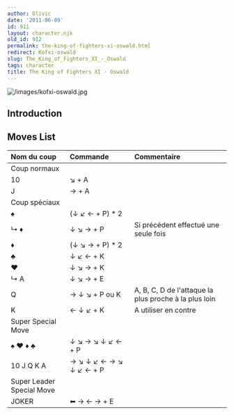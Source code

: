 ```yaml
---
author: Olivic
date: '2011-06-09'
id: 911
layout: character.njk
old_id: 912
permalink: the-king-of-fighters-xi-oswald.html
redirect: Kofxi-oswald
slug: The_King_of_Fighters_XI_-_Oswald
tags: character
title: The King of Fighters XI - Oswald
---
```


![](/images/kofxi-oswald.jpg "/images/kofxi-oswald.jpg")

## Introduction

## Moves List

| Nom du coup               | Commande                | Commentaire                                           |
|:--------------------------|:------------------------|:------------------------------------------------------|
| Coup normaux              |                         |                                                       |
| 10                        | ↘ + A                   |                                                       |
| J                         | → + A                   |                                                       |
| Coup spéciaux             |                         |                                                       |
| ♠                         | (↓ ↙ ← + P) \* 2        |                                                       |
| ↳ ♦                       | ↓ ↘ → + P               | Si précédent effectué une seule fois                  |
| ♦                         | (↓ ↘ → + P) \* 2        |                                                       |
| ♣                         | ↓ ↙ ← + K               |                                                       |
| ♥                         | ↓ ↘ → + K               |                                                       |
| ↳ A                       | ↓ ↘ → + E               |                                                       |
| Q                         | → ↓ ↘ + P ou K          | A, B, C, D de l'attaque la plus proche à la plus loin |
| K                         | ← ↓ ↙ + K               | A utiliser en contre                                  |
| Super Special Move        |                         |                                                       |
| ♠ ♥ ♦ ♣                   | ↓ ↘ → ↘ ↓ ↙ ← + P       |                                                       |
| 10 J Q K A                | → ↘ ↓ ↙ ← → ↘ ↓ ↙ ← + P |                                                       |
| Super Leader Special Move |                         |                                                       |
| JOKER                     | ⬅ → ← → + E             |                                                       |